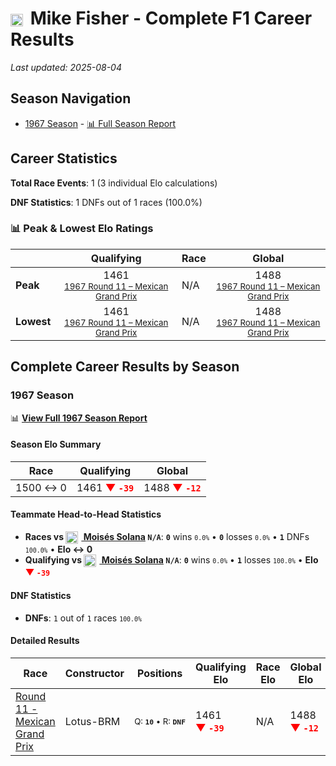 # <img src="https://upload.wikimedia.org/wikipedia/commons/a/a4/Flag_of_the_United_States.svg" alt="United States" width="20" height="auto" style="vertical-align: middle; margin-right: 5px;" onerror="this.outerHTML='🇺🇸'; this.style.marginRight='5px';"/> Mike Fisher - Complete F1 Career Results

*Last updated: 2025-08-04*

## Season Navigation

- [1967 Season](#1967-season) - [📊 Full Season Report](../seasons/1967-season-report)

## Career Statistics

**Total Race Events**: 1 (3 individual Elo calculations)

**DNF Statistics**: 1 DNFs out of 1 races (100.0%)

### 📊 Peak & Lowest Elo Ratings

| &nbsp; | Qualifying | Race | Global |
|-------|------------|------|--------|
| **Peak** | <center> 1461 <br/><small> [1967 Round 11 – Mexican Grand Prix](../seasons/1967-season-report#round-11-mexican-grand-prix) </small></center> | N/A | <center> 1488  <br/><small> [1967 Round 11 – Mexican Grand Prix](../seasons/1967-season-report#round-11-mexican-grand-prix) </small></center> |
| **Lowest** | <center> 1461 <br/><small> [1967 Round 11 – Mexican Grand Prix](../seasons/1967-season-report#round-11-mexican-grand-prix) </small></center> | N/A | <center> 1488 <br/><small> [1967 Round 11 – Mexican Grand Prix](../seasons/1967-season-report#round-11-mexican-grand-prix) </small></center> |


## Complete Career Results by Season

### 1967 Season

📊 **[View Full 1967 Season Report](../seasons/1967-season-report)**

#### Season Elo Summary

| Race | Qualifying | Global |
|------|------------|--------|
| 1500 ↔ 0 | 1461 **<span style="color: red;">▼&nbsp;`-39`</span>** | 1488 **<span style="color: red;">▼&nbsp;`-12`</span>** |

#### Teammate Head-to-Head Statistics

- **Races vs [<img src="https://upload.wikimedia.org/wikipedia/commons/f/fc/Flag_of_Mexico.svg" alt="Mexico" width="20" height="auto" style="vertical-align: middle; margin-right: 5px;" onerror="this.outerHTML='🇲🇽'; this.style.marginRight='5px';"/> Moisés Solana](moiss-solana) `N/A`**: **`0`** wins <small>`0.0%`</small> • **`0`** losses <small>`0.0%`</small> • **`1`** DNFs <small>`100.0%`</small> • **Elo ↔ 0**
- **Qualifying vs [<img src="https://upload.wikimedia.org/wikipedia/commons/f/fc/Flag_of_Mexico.svg" alt="Mexico" width="20" height="auto" style="vertical-align: middle; margin-right: 5px;" onerror="this.outerHTML='🇲🇽'; this.style.marginRight='5px';"/> Moisés Solana](moiss-solana) `N/A`**: **`0`** wins <small>`0.0%`</small> • **`1`** losses <small>`100.0%`</small> • **Elo <span style="color: red;">▼&nbsp;`-39`</span>**

#### DNF Statistics

- **DNFs**: `1` out of `1` races <small>`100.0%`</small>

#### Detailed Results

| Race | Constructor | Positions | Qualifying Elo | Race Elo | Global Elo | Teammate |
|------|-------------|-----------|----------------|----------|------------|----------|
| [Round 11 - Mexican Grand Prix](../seasons/1967-season-report#round-11-mexican-grand-prix) | Lotus-BRM | <small>Q:&nbsp;**`10`**&nbsp;•&nbsp;R:&nbsp;**`DNF`**</small> | 1461 **<span style="color: red;">▼&nbsp;`-39`</span>** | N/A | 1488 **<span style="color: red;">▼&nbsp;`-12`</span>** | [<img src="https://upload.wikimedia.org/wikipedia/commons/f/fc/Flag_of_Mexico.svg" alt="Mexico" width="20" height="auto" style="vertical-align: middle; margin-right: 5px;" onerror="this.outerHTML='🇲🇽'; this.style.marginRight='5px';"/> Moisés Solana](moiss-solana)<br/><small>Q:&nbsp;**`N/A`**&nbsp;•&nbsp;R:&nbsp;**`N/A`**</small> |

